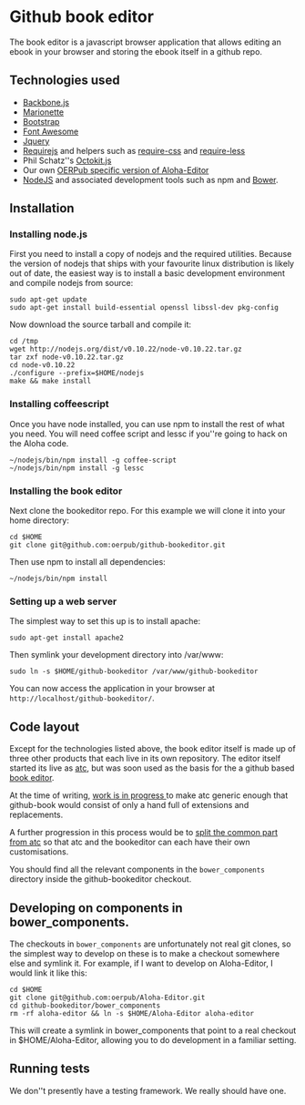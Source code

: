 # Github book editor

The book editor is a javascript browser application that allows editing an
ebook in your browser and storing the ebook itself in a github repo.

## Technologies used 
* [Backbone.js](http://backbonejs.org/)
* [Marionette](http://marionettejs.com/)
* [Bootstrap](http://getbootstrap.com/)
* [Font Awesome](http://fontawesome.io/)
* [Jquery](http://www.jquery.com/)
* [Requirejs](http://requirejs.org/) and helpers such as
  [require-css](https://github.com/guybedford/require-css) and
  [require-less](https://github.com/guybedford/require-less)
* Phil Schatz''s [Octokit.js](https://github.com/philschatz/octokit.js/)
* Our own [OERPub specific version of Aloha-Editor](https://github.com/oerpub/Aloha-Editor/)
* [NodeJS](http://nodejs.org/) and associated development tools such as npm
  and [Bower](https://github.com/bower/bower).

## Installation

### Installing node.js

First you need to install a copy of nodejs and the required utilities. Because
the version of nodejs that ships with your favourite linux distribution is
likely out of date, the easiest way is to install a basic development
environment and compile nodejs from source:

    sudo apt-get update
    sudo apt-get install build-essential openssl libssl-dev pkg-config

Now download the source tarball and compile it:

    cd /tmp
    wget http://nodejs.org/dist/v0.10.22/node-v0.10.22.tar.gz
    tar zxf node-v0.10.22.tar.gz
    cd node-v0.10.22
    ./configure --prefix=$HOME/nodejs
    make && make install

### Installing coffeescript

Once you have node installed, you can use npm to install the rest of what you
need. You will need coffee script and lessc if you''re going to hack on the
Aloha code.

    ~/nodejs/bin/npm install -g coffee-script
    ~/nodejs/bin/npm install -g lessc

### Installing the book editor

Next clone the bookeditor repo. For this example we will clone it into your
home directory:

    cd $HOME
    git clone git@github.com:oerpub/github-bookeditor.git

Then use npm to install all dependencies:

    ~/nodejs/bin/npm install

### Setting up a web server

The simplest way to set this up is to install apache:

    sudo apt-get install apache2

Then symlink your development directory into /var/www:

    sudo ln -s $HOME/github-bookeditor /var/www/github-bookeditor

You can now access the application in your browser at `http://localhost/github-bookeditor/`.

## Code layout

Except for the technologies listed above, the book editor itself is made up
of three other products that each live in its own repository. The editor itself
started its live as [atc](https://github.com/Connexions/atc/), but was soon
used as the basis for the a github based [book editor](https://github.com/oerpub/github-bookeditor/).

At the time of writing, [work is in progress
](https://github.com/oerpub/github-bookeditor/pull/115) to make atc
generic enough that github-book would consist of only a hand full of extensions
and replacements.

A further progression in this process would be to [split the common part from
atc](https://github.com/oerpub/github-bookeditor/pull/115#issuecomment-28458218)
so that atc and the bookeditor can each have their own customisations.

You should find all the relevant components in the `bower_components` directory
inside the github-bookeditor checkout.

## Developing on components in bower_components.

The checkouts in `bower_components` are unfortunately not real git clones, so
the simplest way to develop on these is to make a checkout somewhere else and
symlink it. For example, if I want to develop on Aloha-Editor, I would link it
like this:

    cd $HOME
    git clone git@github.com:oerpub/Aloha-Editor.git
    cd github-bookeditor/bower_components
    rm -rf aloha-editor && ln -s $HOME/Aloha-Editor aloha-editor

This will create a symlink in bower_components that point to a real checkout
in $HOME/Aloha-Editor, allowing you to do development in a familiar setting.

## Running tests

We don''t presently have a testing framework. We really should have one.
